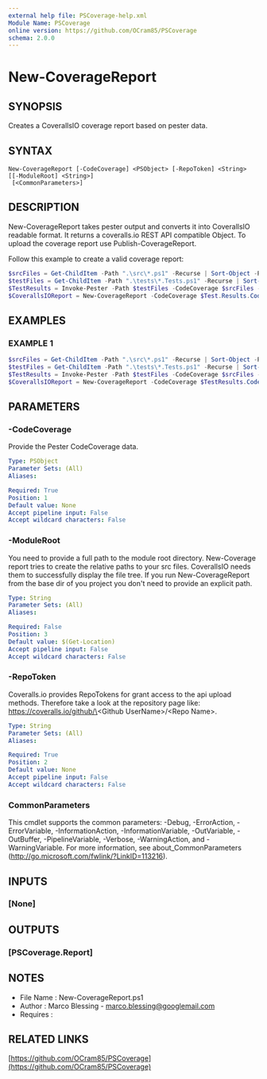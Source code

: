 ```yaml
---
external help file: PSCoverage-help.xml
Module Name: PSCoverage
online version: https://github.com/OCram85/PSCoverage
schema: 2.0.0
---
```


# New-CoverageReport

## SYNOPSIS
Creates a CoverallsIO coverage report based on pester data.

## SYNTAX

```
New-CoverageReport [-CodeCoverage] <PSObject> [-RepoToken] <String> [[-ModuleRoot] <String>]
 [<CommonParameters>]
```

## DESCRIPTION
New-CoverageReport takes pester output and converts it into CoverallsIO readable format.
It returns a coveralls.io REST API compatible Object.
To upload the coverage report use
Publish-CoverageReport.

Follow this example to create a valid coverage report:

```powershell
$srcFiles = Get-ChildItem -Path ".\src\*.ps1" -Recurse | Sort-Object -Property 'Name' | Select-Object -ExpandProperty 'FullName'
$testFiles = Get-ChildItem -Path ".\tests\*.Tests.ps1" -Recurse | Sort-Object -Property 'Name' | Select-Object -ExpandProperty 'FullName'
$TestResults = Invoke-Pester -Path $testFiles -CodeCoverage $srcFiles -PassThru
$CoverallsIOReport = New-CoverageReport -CodeCoverage $Test.Results.CodeCoverage -RepoToken '123456' -ModuleRoot $PWD
```

## EXAMPLES

### EXAMPLE 1
```powershell
$srcFiles = Get-ChildItem -Path ".\src\*.ps1" -Recurse | Sort-Object -Property 'Name' | Select-Object -ExpandProperty 'FullName'
$testFiles = Get-ChildItem -Path ".\tests\*.Tests.ps1" -Recurse | Sort-Object -Property 'Name' | Select-Object -ExpandProperty 'FullName'
$TestResults = Invoke-Pester -Path $testFiles -CodeCoverage $srcFiles -PassThru
$CoverallsIOReport = New-CoverageReport -CodeCoverage $TestResults.CodeCoverage -RepoToken '123456' -ModuleRoot $PWD
```

## PARAMETERS

### -CodeCoverage
Provide the Pester CodeCoverage data.

```yaml
Type: PSObject
Parameter Sets: (All)
Aliases:

Required: True
Position: 1
Default value: None
Accept pipeline input: False
Accept wildcard characters: False
```

### -ModuleRoot
You need to provide a full path to the module root directory.
New-Coverage report tries to create the
relative paths to your src files.
CoverallsIO needs them to successfully display the file tree.
If you run New-CoverageReport from the base dir of you project you don't need to provide an explicit path.

```yaml
Type: String
Parameter Sets: (All)
Aliases:

Required: False
Position: 3
Default value: $(Get-Location)
Accept pipeline input: False
Accept wildcard characters: False
```

### -RepoToken
Coveralls.io provides RepoTokens for grant access to the api upload methods.
Therefore take a look at the
repository page like: https://coveralls.io/github/\<Github UserName\>/\<Repo Name\>.

```yaml
Type: String
Parameter Sets: (All)
Aliases:

Required: True
Position: 2
Default value: None
Accept pipeline input: False
Accept wildcard characters: False
```

### CommonParameters
This cmdlet supports the common parameters: -Debug, -ErrorAction, -ErrorVariable, -InformationAction, -InformationVariable, -OutVariable, -OutBuffer, -PipelineVariable, -Verbose, -WarningAction, and -WarningVariable.
For more information, see about_CommonParameters (http://go.microsoft.com/fwlink/?LinkID=113216).

## INPUTS

### [None]
## OUTPUTS

### [PSCoverage.Report]
## NOTES
- File Name   : New-CoverageReport.ps1
- Author      : Marco Blessing - marco.blessing@googlemail.com
- Requires    :

## RELATED LINKS

[https://github.com/OCram85/PSCoverage](https://github.com/OCram85/PSCoverage)
